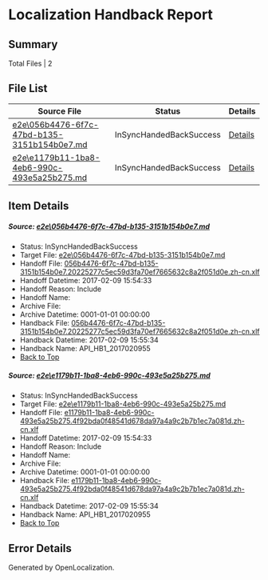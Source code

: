 # <a name='report-top'></a> Localization Handback Report

## Summary
 Total Files | 2

## File List
 Source File | Status | Details 
 ----------- | ------ | ------- 
 [e2e\056b4476-6f7c-47bd-b135-3151b154b0e7.md](https://github.com/OpenLocalizationTestOrg/ol-test0/blob/44ab15f0ff949e2fa09ea695d260e8fb2f0ce752/e2e/056b4476-6f7c-47bd-b135-3151b154b0e7.md) | InSyncHandedBackSuccess | [Details](#7afaffdb54cda1429022b93b78f783f2e493d26f1)
 [e2e\e1179b11-1ba8-4eb6-990c-493e5a25b275.md](https://github.com/OpenLocalizationTestOrg/ol-test0/blob/44ab15f0ff949e2fa09ea695d260e8fb2f0ce752/e2e/e1179b11-1ba8-4eb6-990c-493e5a25b275.md) | InSyncHandedBackSuccess | [Details](#0fa7ead58e074b0572996c46907fd0afcc10b34414)

## Item Details
##### <a name='7afaffdb54cda1429022b93b78f783f2e493d26f1'></a> Source: [e2e\056b4476-6f7c-47bd-b135-3151b154b0e7.md](https://github.com/OpenLocalizationTestOrg/ol-test0/blob/44ab15f0ff949e2fa09ea695d260e8fb2f0ce752/e2e/056b4476-6f7c-47bd-b135-3151b154b0e7.md)
* Status: InSyncHandedBackSuccess
* Target File: [e2e\056b4476-6f7c-47bd-b135-3151b154b0e7.md](https://github.com/OpenLocalizationTestOrg/ol-test0-zhcn/blob/d59aec3f739bf2a72c3437677dfc413e83861280/e2e/056b4476-6f7c-47bd-b135-3151b154b0e7.md)
* Handoff File: [056b4476-6f7c-47bd-b135-3151b154b0e7.20225277c5ec59d3fa70ef7665632c8a2f051d0e.zh-cn.xlf](https://github.com/OpenLocalizationTestOrg/ol-test0-handoff/blob/4afb0229086db001300f236110684db41d13a728/ol-handoff/OpenLocalizationTestOrg/ol-test0-zhcn/shujia/ht/056b4476-6f7c-47bd-b135-3151b154b0e7.20225277c5ec59d3fa70ef7665632c8a2f051d0e.zh-cn.xlf)
* Handoff Datetime: 2017-02-09 15:54:33
* Handoff Reason: Include
* Handoff Name: 
* Archive File: 
* Archive Datetime: 0001-01-01 00:00:00
* Handback File: [056b4476-6f7c-47bd-b135-3151b154b0e7.20225277c5ec59d3fa70ef7665632c8a2f051d0e.zh-cn.xlf](https://github.com/OpenLocalizationTestOrg/ol-test0-handback/blob/2b136d483b2c8f4533b93a1f8c1f37d45fb84542/ol-handback/OpenLocalizationTestOrg/ol-test0-zhcn/shujia/ht/056b4476-6f7c-47bd-b135-3151b154b0e7.20225277c5ec59d3fa70ef7665632c8a2f051d0e.zh-cn.xlf)
* Handback Datetime: 2017-02-09 15:55:34
* Handback Name: API_HB1_2017020955
* [Back to Top](#report-top)

##### <a name='0fa7ead58e074b0572996c46907fd0afcc10b34414'></a> Source: [e2e\e1179b11-1ba8-4eb6-990c-493e5a25b275.md](https://github.com/OpenLocalizationTestOrg/ol-test0/blob/44ab15f0ff949e2fa09ea695d260e8fb2f0ce752/e2e/e1179b11-1ba8-4eb6-990c-493e5a25b275.md)
* Status: InSyncHandedBackSuccess
* Target File: [e2e\e1179b11-1ba8-4eb6-990c-493e5a25b275.md](https://github.com/OpenLocalizationTestOrg/ol-test0-zhcn/blob/d59aec3f739bf2a72c3437677dfc413e83861280/e2e/e1179b11-1ba8-4eb6-990c-493e5a25b275.md)
* Handoff File: [e1179b11-1ba8-4eb6-990c-493e5a25b275.4f92bda0f48541d678da97a4a9c2b7b1ec7a081d.zh-cn.xlf](https://github.com/OpenLocalizationTestOrg/ol-test0-handoff/blob/4afb0229086db001300f236110684db41d13a728/ol-handoff/OpenLocalizationTestOrg/ol-test0-zhcn/shujia/ht/e1179b11-1ba8-4eb6-990c-493e5a25b275.4f92bda0f48541d678da97a4a9c2b7b1ec7a081d.zh-cn.xlf)
* Handoff Datetime: 2017-02-09 15:54:33
* Handoff Reason: Include
* Handoff Name: 
* Archive File: 
* Archive Datetime: 0001-01-01 00:00:00
* Handback File: [e1179b11-1ba8-4eb6-990c-493e5a25b275.4f92bda0f48541d678da97a4a9c2b7b1ec7a081d.zh-cn.xlf](https://github.com/OpenLocalizationTestOrg/ol-test0-handback/blob/2b136d483b2c8f4533b93a1f8c1f37d45fb84542/ol-handback/OpenLocalizationTestOrg/ol-test0-zhcn/shujia/ht/e1179b11-1ba8-4eb6-990c-493e5a25b275.4f92bda0f48541d678da97a4a9c2b7b1ec7a081d.zh-cn.xlf)
* Handback Datetime: 2017-02-09 15:55:34
* Handback Name: API_HB1_2017020955
* [Back to Top](#report-top)


## Error Details

Generated by OpenLocalization.
